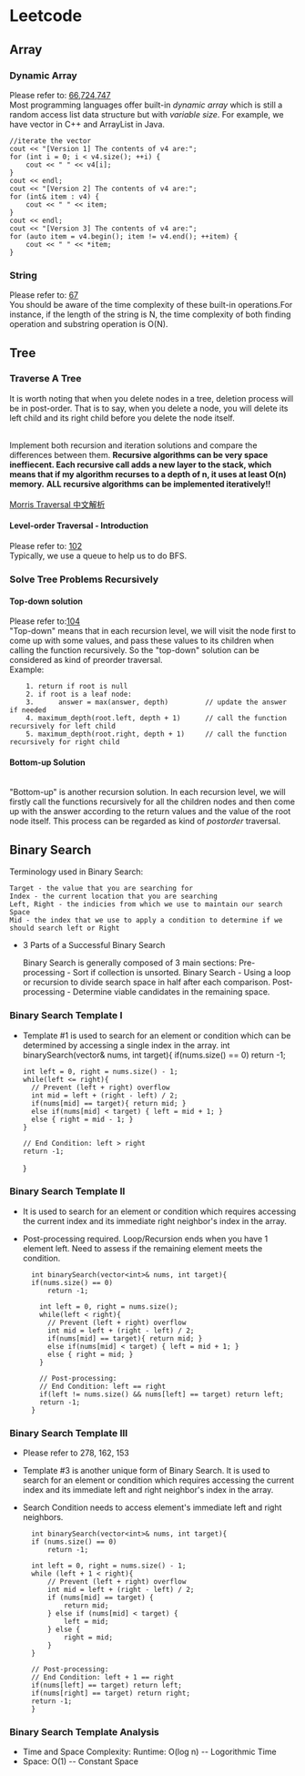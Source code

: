 # Leetcode

## Array 

### Dynamic Array
Please refer to: [66](./66_Plus_One/),[724](./724_Find_Pivot_Index/),[747](./747_Largest_Number_At_Least_Twice_of_Others/)
  <br>Most programming languages offer built-in *dynamic array* which is still a random access list data structure but with *variable size*. For example, we have vector in C++ and ArrayList in Java.
 

    //iterate the vector
    cout << "[Version 1] The contents of v4 are:";
    for (int i = 0; i < v4.size(); ++i) {
        cout << " " << v4[i];
    }
    cout << endl;
    cout << "[Version 2] The contents of v4 are:";
    for (int& item : v4) {
        cout << " " << item;
    }
    cout << endl;
    cout << "[Version 3] The contents of v4 are:";
    for (auto item = v4.begin(); item != v4.end(); ++item) {
        cout << " " << *item;
    }

### String 
Please refer to: [67](./67_Add_Binary)
<br> You should be aware of the time complexity of these built-in operations.For instance, if the length of the string is N, the time complexity of both finding operation and substring operation is O(N).

## Tree
### Traverse A Tree
It is worth noting that when you delete nodes in a tree, deletion process will be in post-order. That is to say, when you delete a node, you will delete its left child and its right child before you delete the node itself.

<br> Implement both recursion and iteration solutions and compare the differences between them.
**Recursive algorithms can be very space ineffiecent. Each recursive call adds a new layer to the stack, which means that if my algorithm recurses to a depth of n, it uses at least O(n) memory.**
**ALL recursive algorithms can be implemented iteratively!!**   
<br>[Morris Traversal 中文解析](http://www.cnblogs.com/AnnieKim/archive/2013/06/15/MorrisTraversal.html)

####  Level-order Traversal - Introduction
Please refer to: [102](./102_Binary_Tree_Level_Order_Traversal) 
<br>Typically, we use a queue to help us to do BFS. 

### Solve Tree Problems Recursively

#### Top-down solution
Please refer to:[104](./104_Maximum_Depth_of_Binary_Tree)
<br>"Top-down" means that in each recursion level, we will visit the node first to come up with some values, and pass these values to its children when calling the function recursively. So the "top-down" solution can be considered as kind of preorder traversal. 
<br>Example:

        1. return if root is null
        2. if root is a leaf node:
        3.      answer = max(answer, depth)         // update the answer if needed
        4. maximum_depth(root.left, depth + 1)      // call the function recursively for left child
        5. maximum_depth(root.right, depth + 1)     // call the function recursively for right child

#### Bottom-up Solution
<br>"Bottom-up" is another recursion solution. In each recursion level, we will firstly call the functions recursively for all the children nodes and then come up with the answer according to the return values and the value of the root node itself. This process can be regarded as kind of *postorder* traversal. 


## Binary Search

Terminology used in Binary Search:

    Target - the value that you are searching for
    Index - the current location that you are searching
    Left, Right - the indicies from which we use to maintain our search Space
    Mid - the index that we use to apply a condition to determine if we should search left or Right

- 3 Parts of a Successful Binary Search

    Binary Search is generally composed of 3 main sections:
    Pre-processing - Sort if collection is unsorted.
    Binary Search - Using a loop or recursion to divide search space in half after each comparison.
    Post-processing - Determine viable candidates in the remaining space.

### Binary Search Template I
- Template #1 is used to search for an element or condition which can be determined by accessing a single index in the array.
    int binarySearch(vector<int>& nums, int target){
      if(nums.size() == 0)
        return -1;

      int left = 0, right = nums.size() - 1;
      while(left <= right){
        // Prevent (left + right) overflow
        int mid = left + (right - left) / 2;
        if(nums[mid] == target){ return mid; }
        else if(nums[mid] < target) { left = mid + 1; }
        else { right = mid - 1; }
      }

      // End Condition: left > right
      return -1;
     }

### Binary Search Template II
-  It is used to search for an element or condition which requires accessing the current index and its immediate right neighbor's index in the array.
- Post-processing required. Loop/Recursion ends when you have 1 element left. Need to assess if the remaining element meets the condition.

        int binarySearch(vector<int>& nums, int target){
        if(nums.size() == 0)
            return -1;

          int left = 0, right = nums.size();
          while(left < right){
            // Prevent (left + right) overflow
            int mid = left + (right - left) / 2;
            if(nums[mid] == target){ return mid; }
            else if(nums[mid] < target) { left = mid + 1; }
            else { right = mid; }
          }

          // Post-processing:
          // End Condition: left == right
          if(left != nums.size() && nums[left] == target) return left;
          return -1;
        }

###   Binary Search Template III
- Please refer to 278, 162, 153
- Template #3 is another unique form of Binary Search. It is used to search for an element or condition which requires accessing the current index and its immediate left and right neighbor's index in the array.
- Search Condition needs to access element's immediate left and right neighbors.

        int binarySearch(vector<int>& nums, int target){
        if (nums.size() == 0)
            return -1;

        int left = 0, right = nums.size() - 1;
        while (left + 1 < right){
            // Prevent (left + right) overflow
            int mid = left + (right - left) / 2;
            if (nums[mid] == target) {
                return mid;
            } else if (nums[mid] < target) {
                left = mid;
            } else {
                right = mid;
            }
        }

        // Post-processing:
        // End Condition: left + 1 == right
        if(nums[left] == target) return left;
        if(nums[right] == target) return right;
        return -1;
        }

###  Binary Search Template Analysis
- Time and Space Complexity: Runtime: O(log n) -- Logorithmic Time
- Space: O(1) -- Constant Space